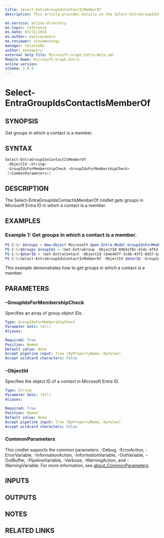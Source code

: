 ```yaml
---
title: Select-EntraGroupIdsContactIsMemberOf
description: This article provides details on the Select-EntraGroupIdsContactIsMemberOf command.

ms.service: active-directory
ms.topic: reference
ms.date: 03/21/2024
ms.author: eunicewaweru
ms.reviewer: stevemutungi
manager: CelesteDG
author: msewaweru
external help file: Microsoft.Graph.Entra-Help.xml
Module Name: Microsoft.Graph.Entra
online version:
schema: 2.0.0
---
```


# Select-EntraGroupIdsContactIsMemberOf

## SYNOPSIS
Get groups in which a contact is a member.

## SYNTAX

```powershell
Select-EntraGroupIdsContactIsMemberOf 
 -ObjectId <String>
 -GroupIdsForMembershipCheck <GroupIdsForMembershipCheck> 
 [<CommonParameters>]
```

## DESCRIPTION
The Select-EntraGroupIdsContactIsMemberOf cmdlet gets groups in Microsoft Entra ID in which a contact is a member.

## EXAMPLES

### Example 1: Get groups in which a contact is a member.
```powershell
PS C:\> $Groups = New-Object Microsoft.Open.Entra.Model.GroupIdsForMembershipCheck
PS C:\>$Groups.GroupIds = (Get-EntraGroup -ObjectId 69641f6c-41dc-4f63-9c21-cc9c8ed12931).ObjectId
PS C:\>$UserID = (Get-EntraContact -ObjectId cb4e4d7f-3cd6-43f2-8d37-b23b04b6417c).ObjectId
PS C:\>Select-EntraGroupIdsContactIsMemberOf -ObjectId $UserID -GroupIdsForMembershipCheck $Groups

```
This example demonstrates how to get groups in which a contact is a member.

## PARAMETERS

### -GroupIdsForMembershipCheck
Specifies an array of group object IDs.

```yaml
Type: GroupIdsForMembershipCheck
Parameter Sets: (All)
Aliases:

Required: True
Position: Named
Default value: None
Accept pipeline input: True (ByPropertyName, ByValue)
Accept wildcard characters: False
```

### -ObjectId
Specifies the object ID of a contact in Microsoft Entra ID.

```yaml
Type: String
Parameter Sets: (All)
Aliases:

Required: True
Position: Named
Default value: None
Accept pipeline input: True (ByPropertyName, ByValue)
Accept wildcard characters: False
```

### CommonParameters
This cmdlet supports the common parameters: -Debug, -ErrorAction, -ErrorVariable, -InformationAction, -InformationVariable, -OutVariable, -OutBuffer, -PipelineVariable, -Verbose, -WarningAction, and -WarningVariable. For more information, see [about_CommonParameters](https://go.microsoft.com/fwlink/?LinkID=113216).

## INPUTS

## OUTPUTS

## NOTES

## RELATED LINKS